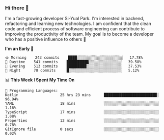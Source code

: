 ### Hi there 👋


I'm a fast-growing developer Si-Yual Park. I'm interested in backend, refactoring and learning new technologies. I am confident that the clean code and efficient process of software engineering can contribute to improving the productivity of the team. My goal is to become a developer who has a positive influence to others 🔭

<!--START_SECTION:waka-->
**I'm an Early 🐤** 

```text
🌞 Morning    243 commits    ████░░░░░░░░░░░░░░░░░░░░░   17.78% 
🌆 Daytime    541 commits    ██████████░░░░░░░░░░░░░░░   39.58% 
🌃 Evening    513 commits    █████████░░░░░░░░░░░░░░░░   37.53% 
🌙 Night      70 commits     █░░░░░░░░░░░░░░░░░░░░░░░░   5.12%

```


📊 **This Week I Spent My Time On** 

```text
💬 Programming Languages: 
Kotlin                   25 hrs 23 mins      ████████████████████████░   96.94% 
YAML                     18 mins             ░░░░░░░░░░░░░░░░░░░░░░░░░   1.16% 
TypeScript               17 mins             ░░░░░░░░░░░░░░░░░░░░░░░░░   1.08% 
Properties               12 mins             ░░░░░░░░░░░░░░░░░░░░░░░░░   0.78% 
GitIgnore file           0 secs              ░░░░░░░░░░░░░░░░░░░░░░░░░   0.02%

```


<!--END_SECTION:waka-->
